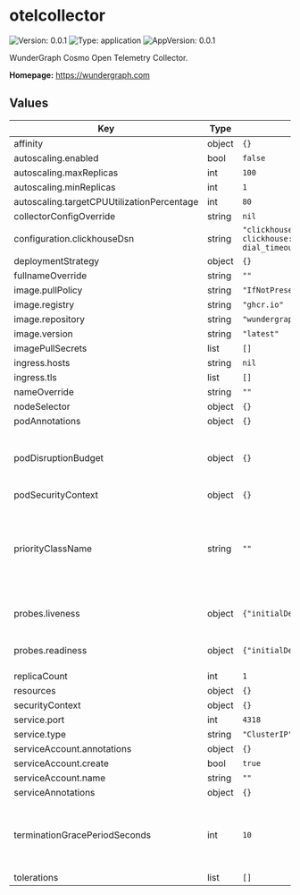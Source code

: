 # otelcollector

![Version: 0.0.1](https://img.shields.io/badge/Version-0.0.1-informational?style=flat-square) ![Type: application](https://img.shields.io/badge/Type-application-informational?style=flat-square) ![AppVersion: 0.0.1](https://img.shields.io/badge/AppVersion-0.0.1-informational?style=flat-square)

WunderGraph Cosmo Open Telemetry Collector.

**Homepage:** <https://wundergraph.com>

## Values

| Key | Type | Default | Description |
|-----|------|---------|-------------|
| affinity | object | `{}` |  |
| autoscaling.enabled | bool | `false` |  |
| autoscaling.maxReplicas | int | `100` |  |
| autoscaling.minReplicas | int | `1` |  |
| autoscaling.targetCPUUtilizationPercentage | int | `80` |  |
| collectorConfigOverride | string | `nil` |  |
| configuration.clickhouseDsn | string | `"clickhouse://default:changeme@cosmo-clickhouse:9000/cosmo?dial_timeout=15s&compress=lz4"` |  |
| deploymentStrategy | object | `{}` |  |
| fullnameOverride | string | `""` |  |
| image.pullPolicy | string | `"IfNotPresent"` |  |
| image.registry | string | `"ghcr.io"` |  |
| image.repository | string | `"wundergraph/cosmo/otelcollector"` |  |
| image.version | string | `"latest"` |  |
| imagePullSecrets | list | `[]` |  |
| ingress.hosts | string | `nil` |  |
| ingress.tls | list | `[]` |  |
| nameOverride | string | `""` |  |
| nodeSelector | object | `{}` |  |
| podAnnotations | object | `{}` |  |
| podDisruptionBudget | object | `{}` | Sets the [pod disruption budget](https://kubernetes.io/docs/tasks/run-application/configure-pdb/) for Deployment pods |
| podSecurityContext | object | `{}` |  |
| priorityClassName | string | `""` | Set to existing PriorityClass name to control pod preemption by the scheduler |
| probes.liveness | object | `{"initialDelaySeconds":10}` | Configure liveness probe |
| probes.readiness | object | `{"initialDelaySeconds":10}` | Configure readiness probe |
| replicaCount | int | `1` |  |
| resources | object | `{}` |  |
| securityContext | object | `{}` |  |
| service.port | int | `4318` |  |
| service.type | string | `"ClusterIP"` |  |
| serviceAccount.annotations | object | `{}` |  |
| serviceAccount.create | bool | `true` |  |
| serviceAccount.name | string | `""` |  |
| serviceAnnotations | object | `{}` |  |
| terminationGracePeriodSeconds | int | `10` | Sets the [termination grace period](https://kubernetes.io/docs/concepts/containers/container-lifecycle-hooks/#hook-handler-execution) for Deployment pods |
| tolerations | list | `[]` |  |

